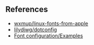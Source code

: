 ## References

-   [wxmup/linux-fonts-from-apple](https://github.com/wxmup/linux-fonts-from-apple)
-   [lilydjwg/dotconfig](https://github.com/lilydjwg/dotconfig/tree/base/fontconfig)
-   [Font configuration/Examples](https://wiki.archlinux.org/title/Font_configuration/Examples)
